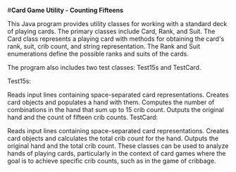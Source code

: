 #**Card Game Utility - Counting Fifteens**

This Java program provides utility classes for working with a standard deck of playing cards. The primary classes include Card, Rank, and Suit. The Card class represents a playing card with methods for obtaining the card's rank, suit, crib count, and string representation. The Rank and Suit enumerations define the possible ranks and suits of the cards.

The program also includes two test classes: Test15s and TestCard.

Test15s:

Reads input lines containing space-separated card representations.
Creates card objects and populates a hand with them.
Computes the number of combinations in the hand that sum up to 15 crib count.
Outputs the original hand and the count of fifteen crib counts.
TestCard:

Reads input lines containing space-separated card representations.
Creates card objects and calculates the total crib count for the hand.
Outputs the original hand and the total crib count.
These classes can be used to analyze hands of playing cards, particularly in the context of card games where the goal is to achieve specific crib counts, such as in the game of cribbage.
